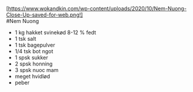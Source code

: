[https://www.wokandkin.com/wp-content/uploads/2020/10/Nem-Nuong-Close-Up-saved-for-web.png!]  
#Nem Nuong
- 1 kg hakket svinekød 8-12 % fedt
- 1 tsk salt
- 1 tsk bagepulver
- 1/4 tsk bot ngot
- 1 spsk sukker
- 2 spsk honning
- 3 spsk nuoc mam
- meget hvidlød
- peber
